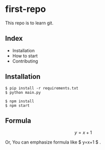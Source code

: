 # first-repo

This repo is to learn git.

## Index

- Installation
- How to start
- Contributing

## Installation

```shell
$ pip install -r requirements.txt
$ python main.py
```

```shell
$ npm install
$ npm start
```

## Formula

$$ y=x+1 $$

Or, You can emphasize formula like $ y=x+1 $ .

